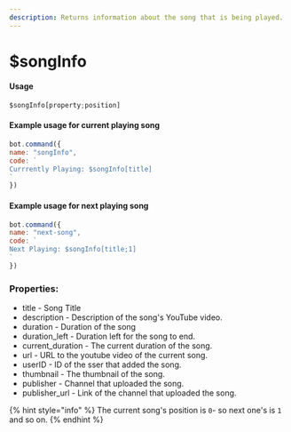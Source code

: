 ```yaml
---
description: Returns information about the song that is being played.
---
```


# $songInfo

#### Usage

```javascript
$songInfo[property;position]
```

#### Example usage for current playing song

```javascript
bot.command({
name: "songInfo",
code: `
Currrently Playing: $songInfo[title]
`
})
```

#### Example usage for next playing song

```javascript
bot.command({
name: "next-song",
code: `
Next Playing: $songInfo[title;1]
`
})
```

### Properties:

* title - Song Title
* description - Description of the song's YouTube video.
* duration - Duration of the song
* duration\_left - Duration left for the song to end.
* current\_duration - The current duration of the song.
* url - URL to the youtube video of the current song.
* userID - ID of the sser that added the song.
* thumbnail - The thumbnail of the song.
* publisher - Channel that uploaded the song.
* publisher\_url - Link of the channel that uploaded the song.

{% hint style="info" %}
The current song's position is `0`- so next one's is `1` and so on.
{% endhint %}

